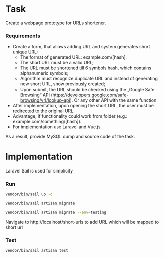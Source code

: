 # Task

Create a webpage prototype for URLs shortener.

### Requirements

* Create a form, that allows adding URL and system generates short unique URL:
  * The format of generated URL: example.com/[hash];
  * The short URL must be a valid URL;
  * The URL must be shortened till 6 symbols hash, which contains alphanumeric symbols;
  * Algorithm must recognize duplicate URL and instead of generating new short URL, show previously
  created;
  * Upon submit, the URL should be checked using the „Google Safe Browsing“ API
(https://developers.google.com/safe-browsing/v4/lookup-api). Or any other API with the same
function.
* After implementation, upon opening the short URL, the user must be redirected to the original URL.
* Advantage, if functionality could work from folder (e.g.: example.com/something/[hash]).
* For implementation use Laravel and Vue.js.

As a result, provide MySQL dump and source code of the task.

# Implementation

Laravel Sail is used for simplicity

### Run

```bash
vendor/bin/sail up -d
```

```bash
vendor/bin/sail artisan migrate
```

```bash
vendor/bin/sail artisan migrate --env=testing
```

Navigate to http://localhost/short-urls to add URL which will be mapped to short url

### Test

```bash
vendor/bin/sail artisan test
```
